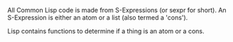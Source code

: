 All Common Lisp code is made from S-Expressions (or sexpr for short). An S-Expression is either an atom or a list (also termed a 'cons'). 

Lisp contains functions to determine if a thing is an atom or a cons.
